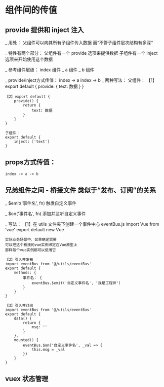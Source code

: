 # 组件间的传值

## provide 提供和 inject 注入
\_ 用处：
    父组件可以向其所有子组件传入数据
    而“不管子组件层次结构有多深”

\_ 特性有两个部分：
    父组件有一个 provide 选项来提供数据
    子组件有一个 inject 选项来开始使用这个数据

\_ 参考组件层级：
    index 组件
        \_ a 组件
            \_ b 组件

\_ provide/inject方式传值：
    index -> a
    index -> b
\_ 两种写法：
    父组件：
    【1】export default {
        provide: {
            text: 数据
        }
    }

    【2】export default {
        provide() {
            return {
                text: 数据
            }
        }
    }

    子组件：
    export default {
        inject: ['text']
    }

## props方式传值： 
    index -> a -> b

## 兄弟组件之间 - 桥接文件 类似于“发布、订阅”的关系
\_ $emit('事件名', fn) 触发自定义事件

\_ $on('事件名', fn)  添加并监听自定义事件

\_ 写法：
    【1】在 utils 文件夹下创建一个事件中心 eventBus.js
    import Vue from 'vue'
    export default new Vue

    实际业务场景中，如果确定需要
    可以把这个桥接的vue实例绑定在Vue原型上
    那样每个vue实例都可以使用它

    【2】引入并发布
    import eventBus from '@/utils/eventBus'
    export default {
        methods: {
            事件名： {
                eventBus.$emit('自定义事件名', '我是工程师')
            }
        }
    }

    【3】引入并订阅
    import eventBus from '@/utils/eventBus'
    export default {
        data() {
            return {
                msg: ''
            }
        },
        mounted() {
            eventBus.$on('自定义事件名', _val => {
                this.msg = _val
            })
        }
    }

## vuex 状态管理